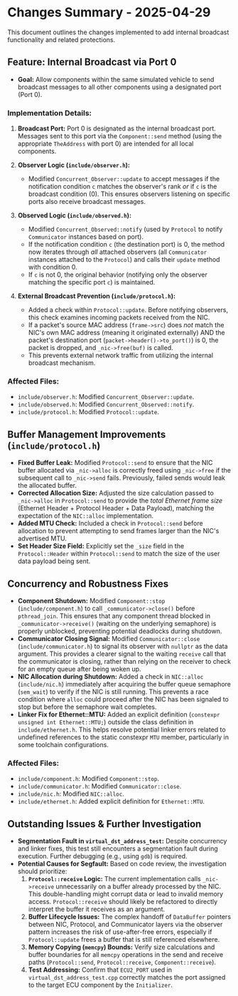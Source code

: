 # Changes Summary - 2025-04-29

This document outlines the changes implemented to add internal broadcast functionality and related protections.

## Feature: Internal Broadcast via Port 0

- **Goal:** Allow components within the same simulated vehicle to send broadcast messages to all other components using a designated port (Port 0).

### Implementation Details:

1.  **Broadcast Port:** Port 0 is designated as the internal broadcast port. Messages sent to this port via the `Component::send` method (using the appropriate `TheAddress` with port 0) are intended for all local components.

2.  **Observer Logic (`include/observer.h`):**
    *   Modified `Concurrent_Observer::update` to accept messages if the notification condition `c` matches the observer's rank *or* if `c` is the broadcast condition (0). This ensures observers listening on specific ports also receive broadcast messages.

3.  **Observed Logic (`include/observed.h`):**
    *   Modified `Concurrent_Observed::notify` (used by `Protocol` to notify `Communicator` instances based on port).
    *   If the notification condition `c` (the destination port) is 0, the method now iterates through *all* attached observers (all `Communicator` instances attached to the `Protocol`) and calls their `update` method with condition 0.
    *   If `c` is not 0, the original behavior (notifying only the observer matching the specific port `c`) is maintained.

4.  **External Broadcast Prevention (`include/protocol.h`):**
    *   Added a check within `Protocol::update`. Before notifying observers, this check examines incoming packets received from the NIC.
    *   If a packet's source MAC address (`frame->src`) does *not* match the NIC's own MAC address (meaning it originated externally) AND the packet's destination port (`packet->header()->to_port()`) is 0, the packet is dropped, and `_nic->free(buf)` is called.
    *   This prevents external network traffic from utilizing the internal broadcast mechanism.

### Affected Files:

- `include/observer.h`: Modified `Concurrent_Observer::update`.
- `include/observed.h`: Modified `Concurrent_Observed::notify`.
- `include/protocol.h`: Modified `Protocol::update`.

## Buffer Management Improvements (`include/protocol.h`)

- **Fixed Buffer Leak:** Modified `Protocol::send` to ensure that the NIC buffer allocated via `_nic->alloc` is correctly freed using `_nic->free` if the subsequent call to `_nic->send` fails. Previously, failed sends would leak the allocated buffer.
- **Corrected Allocation Size:** Adjusted the size calculation passed to `_nic->alloc` in `Protocol::send` to provide the *total Ethernet frame size* (Ethernet Header + Protocol Header + Data Payload), matching the expectation of the `NIC::alloc` implementation.
- **Added MTU Check:** Included a check in `Protocol::send` before allocation to prevent attempting to send frames larger than the NIC's advertised MTU.
- **Set Header Size Field:** Explicitly set the `_size` field in the `Protocol::Header` within `Protocol::send` to match the size of the user data payload being sent. 

## Concurrency and Robustness Fixes

- **Component Shutdown:** Modified `Component::stop` (`include/component.h`) to call `_communicator->close()` before `pthread_join`. This ensures that any component thread blocked in `_communicator->receive()` (waiting on the underlying semaphore) is properly unblocked, preventing potential deadlocks during shutdown.
- **Communicator Closing Signal:** Modified `Communicator::close` (`include/communicator.h`) to signal its observer with `nullptr` as the data argument. This provides a clearer signal to the waiting `receive` call that the communicator is closing, rather than relying on the receiver to check for an empty queue after being woken up.
- **NIC Allocation during Shutdown:** Added a check in `NIC::alloc` (`include/nic.h`) immediately after acquiring the buffer queue semaphore (`sem_wait`) to verify if the NIC is still running. This prevents a race condition where `alloc` could proceed after the NIC has been signaled to stop but before the semaphore wait completes.
- **Linker Fix for Ethernet::MTU:** Added an explicit definition (`constexpr unsigned int Ethernet::MTU;`) outside the class definition in `include/ethernet.h`. This helps resolve potential linker errors related to undefined references to the static constexpr `MTU` member, particularly in some toolchain configurations.

### Affected Files:

- `include/component.h`: Modified `Component::stop`.
- `include/communicator.h`: Modified `Communicator::close`.
- `include/nic.h`: Modified `NIC::alloc`.
- `include/ethernet.h`: Added explicit definition for `Ethernet::MTU`.

## Outstanding Issues & Further Investigation

- **Segmentation Fault in `virtual_dst_address_test`:** Despite concurrency and linker fixes, this test still encounters a segmentation fault during execution. Further debugging (e.g., using `gdb`) is required.
- **Potential Causes for Segfault:** Based on code review, the investigation should prioritize:
    1.  **`Protocol::receive` Logic:** The current implementation calls `_nic->receive` unnecessarily on a buffer already processed by the NIC. This double-handling might corrupt data or lead to invalid memory access. `Protocol::receive` should likely be refactored to directly interpret the buffer it receives as an argument.
    2.  **Buffer Lifecycle Issues:** The complex handoff of `DataBuffer` pointers between NIC, Protocol, and Communicator layers via the observer pattern increases the risk of use-after-free errors, especially if `Protocol::update` frees a buffer that is still referenced elsewhere.
    3.  **Memory Copying (`memcpy`) Bounds:** Verify size calculations and buffer boundaries for all `memcpy` operations in the send and receive paths (`Protocol::send`, `Protocol::receive`, `Component::receive`).
    4.  **Test Addressing:** Confirm that `ECU2_PORT` used in `virtual_dst_address_test.cpp` correctly matches the port assigned to the target ECU component by the `Initializer`. 